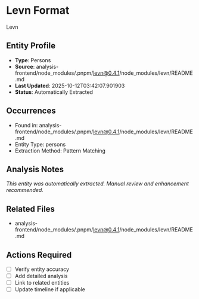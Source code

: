 # Levn Format

Levn

## Entity Profile
- **Type**: Persons
- **Source**: analysis-frontend/node_modules/.pnpm/levn@0.4.1/node_modules/levn/README.md
- **Last Updated**: 2025-10-12T03:42:07.901903
- **Status**: Automatically Extracted

## Occurrences
- Found in: analysis-frontend/node_modules/.pnpm/levn@0.4.1/node_modules/levn/README.md
- Entity Type: persons
- Extraction Method: Pattern Matching

## Analysis Notes
*This entity was automatically extracted. Manual review and enhancement recommended.*

## Related Files
- analysis-frontend/node_modules/.pnpm/levn@0.4.1/node_modules/levn/README.md

## Actions Required
- [ ] Verify entity accuracy
- [ ] Add detailed analysis
- [ ] Link to related entities
- [ ] Update timeline if applicable
